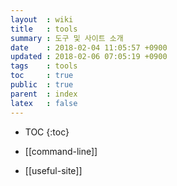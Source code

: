 ```yaml
---
layout  : wiki
title   : tools
summary : 도구 및 사이트 소개
date    : 2018-02-04 11:05:57 +0900
updated : 2018-02-06 07:05:19 +0900
tags    : tools
toc     : true
public  : true
parent  : index
latex   : false
---
```

* TOC
{:toc}

* [[command-line]]
* [[useful-site]]
